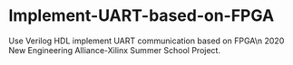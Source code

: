 # Implement-UART-based-on-FPGA
Use Verilog HDL implement UART communication based on FPGA\n
2020 New Engineering Alliance-Xilinx Summer School Project.
